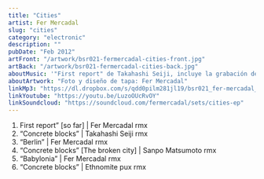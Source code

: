 ```yaml
---
title: "Cities"
artist: Fer Mercadal
slug: "cities"
category: "electronic"
description: ""
pubDate: "Feb 2012"
artFront: "/artwork/bsr021-fermercadal-cities-front.jpg"
artBack: "/artwork/bsr021-fermercadal-cities-back.jpg"
aboutMusic: '"First report" de Takahashi Seiji, incluye la grabación del sonido de la nieve cayendo sobre su pueblo natal Aomori, en Japón. Sanpo Matsumoto grabó "Berlin" en unos de sus viajes a Alemania. "Babylonia" por Ethnomite Pux, recuerda la atmósfera de aquella antigua región cultural. Toda esta música viajo hasta Argentina para recibir un nuevo aire, un segundo punto de vista. "Bloques de concreto" es una canción, fue compuesta y producida por Fer Mercadal en la ciudad de Villa María, Argentina, y viajó mas lejos que su propio autor para encontrarse con Takahashi Seiji en Tokyo, Sanpo Matsumoto en New York, y Ethnomite Pux en Camboya, para después volver, habiendo adoptado tres nuevas y hermosas formas.'
aboutArtwork: "Foto y diseño de tapa: Fer Mercadal"
linkMp3: "https://dl.dropbox.com/s/qdd0pilm281jl19/bsr021_fer-mercadal_cities.zip"
linkYoutube: "https://youtu.be/LuzoOUcRvOY"
linkSoundcloud: "https://soundcloud.com/fermercadal/sets/cities-ep"
---
```


1. First report” [so far] | Fer Mercadal rmx
2. “Concrete blocks” | Takahashi Seiji rmx
3. “Berlin” | Fer Mercadal rmx
4. “Concrete blocks” [The broken city] | Sanpo Matsumoto rmx
5. “Babylonia” | Fer Mercadal rmx
6. “Concrete blocks” | Ethnomite pux rmx
